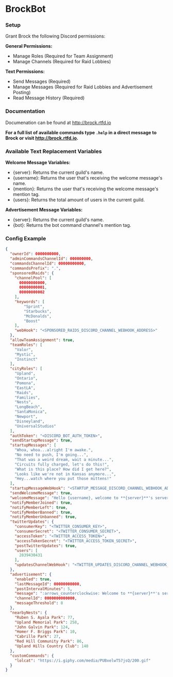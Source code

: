 # BrockBot

### Setup
Grant Brock the following Discord permissions:

**General Permissions:**

- Manage Roles (Required for Team Assignment)
- Manage Channels (Required for Raid Lobbies)

**Text Permissions:**

- Send Messages (Required)
- Manage Messages (Required for Raid Lobbies and Advertisement Posting)
- Read Message History (Required)

### Documentation
Documenation can be found at <http://brock.rtfd.io>  

**For a full list of available commands type `.help` in a direct message to Brock or visit <http://brock.rtfd.io>.**

### Available Text Replacement Variables

**Welcome Message Variables:**
- {server}: Returns the current guild's name.
- {username}: Returns the user that's receiving the welcome message's name.
- {mention}: Returns the user that's receiving the welcome message's mention tag.
- {users}: Returns the total amount of users in the current guild.

**Advertisement Message Variables:**
- {server}: Returns the current guild's name.
- {bot}: Returns the bot command channel's mention tag.

### Config Example
```json
{
  "ownerId": 0000000000,
  "adminCommandsChannelId": 000000000,
  "commandsChannelId": 00000000000,
  "commandsPrefix": ".",
  "sponsoredRaids": {
    "channelPool": [
      00000000000,
      00000000001,
	  00000000002
    ],
    "keywords": [
		"Sprint",
		"Starbucks",
		"McDonalds",
		"Boost"
	],
    "webHook": "<SPONSORED_RAIDS_DISCORD_CHANNEL_WEBHOOK_ADDRESS>"
  },
  "allowTeamAssignment": true,
  "teamRoles": [
    "Valor",
    "Mystic",
    "Instinct"
  ],
  "cityRoles": [
    "Upland",
    "Ontario",
    "Pomona",
    "EastLA",
    "Raids",
    "Families",
    "Nests",
    "LongBeach",
    "SantaMonica",
    "Newport",
    "Disneyland",
    "UniversalStudios"
  ],
  "authToken": "<DISCORD_BOT_AUTH_TOKEN>",
  "sendStartupMessage": true,
  "startupMessages": [
    "Whoa, whoa...alright I'm awake.",
    "No need to push, I'm going...",
    "That was a weird dream, wait a minute...",
    "Circuits fully charged, let's do this!",
    "What is this place? How did I get here?",
    "Looks like we're not in Kansas anymore...",
    "Hey...watch where you put those mittens!"
  ],
  "startupMessageWebHook": "<STARTUP_MESSAGE_DISCORD_CHANNEL_WEBHOOK_ADDRESS>",
  "sendWelcomeMessage": true,
  "welcomeMessage": "Hello {username}, welcome to **{server}**'s server!\r\nMy name is Brock and I'm here to help you with certain things if you require them such as notifications of Pokemon that have spawned as well as setting up Raid Lobbies or even assigning yourself to a team or city role. To see a full list of my available commands please send me a direct message containing `.help`.",
  "notifyMemberJoined": true,
  "notifyMemberLeft": true,
  "notifyMemberBanned": true,
  "notifyMemberUnbanned": true,
  "twitterUpdates": {
    "consumerKey": "<TWITTER_CONSUMER_KEY>",
    "consumerSecret": "<TWITTER_CONSUMER_SECRET>",
    "accessToken": "<TWITTER_ACCESS_TOKEN>",
    "accessTokenSecret": "<TWITTER_ACCESS_TOKEN_SECRET>",
    "postTwitterUpdates": true,
    "users": [
      2839430431
    ],
    "updatesChannelWebHook": "<TWITTER_UPDATES_DISCORD_CHANNEL_WEBHOOK_ADDRESS>"
  },
  "advertisement": {
    "enabled": true,
    "lastMessageId": 00000000000,
    "postIntervalMinutes": 5,
    "message": ":arrows_counterclockwise: Welcome to **{server}**'s server, to assign yourself to a city feed or team please review the pinned messages in the {bot} channel.",
    "channelId": 0000000000000,
	"messageThreshold": 8
  },
  "nearbyNests": {
	"Ruben S. Ayala Park": 77,
	"Upland Memorial Park": 258,
	"John Galvin Park": 124,
	"Homer F. Briggs Park": 10,
	"Cabrillo Park": 27,
	"Red Hill Community Park": 86,
	"Upland Hills Country Club": 140
  },
  "customCommands": {
    "lolcat": "https://i.giphy.com/media/PUBxelwT57jsQ/200.gif"
  }
}

```
